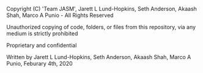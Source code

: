 Copyright (C) 'Team JASM', Jarett L Lund-Hopkins, Seth Anderson, Akaash Shah, Marco A Punio - All Rights Reserved

Unauthorized copying of code, folders, or files from this repository, via any medium is strictly prohibited

Proprietary and confidential

Written by Jarett L Lund-Hopkins, Seth Anderson, Akaash Shah, Marco A Punio, Feburary 4th, 2020
